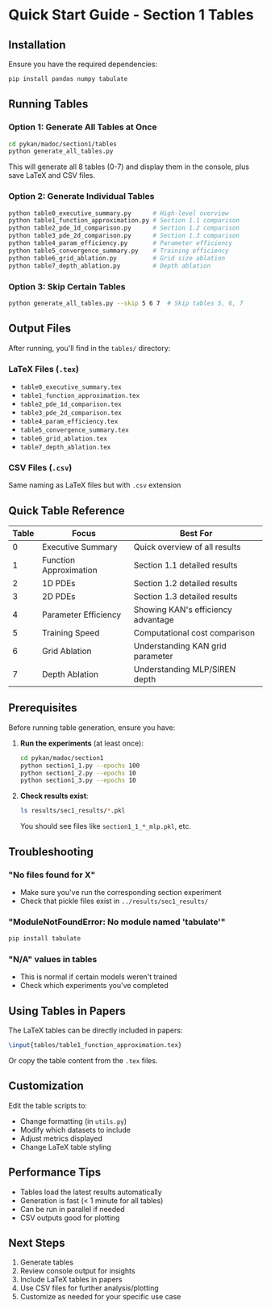 # Quick Start Guide - Section 1 Tables

## Installation

Ensure you have the required dependencies:
```bash
pip install pandas numpy tabulate
```

## Running Tables

### Option 1: Generate All Tables at Once
```bash
cd pykan/madoc/section1/tables
python generate_all_tables.py
```

This will generate all 8 tables (0-7) and display them in the console, plus save LaTeX and CSV files.

### Option 2: Generate Individual Tables
```bash
python table0_executive_summary.py      # High-level overview
python table1_function_approximation.py # Section 1.1 comparison
python table2_pde_1d_comparison.py      # Section 1.2 comparison
python table3_pde_2d_comparison.py      # Section 1.3 comparison
python table4_param_efficiency.py       # Parameter efficiency
python table5_convergence_summary.py    # Training efficiency
python table6_grid_ablation.py          # Grid size ablation
python table7_depth_ablation.py         # Depth ablation
```

### Option 3: Skip Certain Tables
```bash
python generate_all_tables.py --skip 5 6 7  # Skip tables 5, 6, 7
```

## Output Files

After running, you'll find in the `tables/` directory:

### LaTeX Files (`.tex`)
- `table0_executive_summary.tex`
- `table1_function_approximation.tex`
- `table2_pde_1d_comparison.tex`
- `table3_pde_2d_comparison.tex`
- `table4_param_efficiency.tex`
- `table5_convergence_summary.tex`
- `table6_grid_ablation.tex`
- `table7_depth_ablation.tex`

### CSV Files (`.csv`)
Same naming as LaTeX files but with `.csv` extension

## Quick Table Reference

| Table | Focus | Best For |
|-------|-------|----------|
| 0 | Executive Summary | Quick overview of all results |
| 1 | Function Approximation | Section 1.1 detailed results |
| 2 | 1D PDEs | Section 1.2 detailed results |
| 3 | 2D PDEs | Section 1.3 detailed results |
| 4 | Parameter Efficiency | Showing KAN's efficiency advantage |
| 5 | Training Speed | Computational cost comparison |
| 6 | Grid Ablation | Understanding KAN grid parameter |
| 7 | Depth Ablation | Understanding MLP/SIREN depth |

## Prerequisites

Before running table generation, ensure you have:

1. **Run the experiments** (at least once):
   ```bash
   cd pykan/madoc/section1
   python section1_1.py --epochs 100
   python section1_2.py --epochs 10
   python section1_3.py --epochs 10
   ```

2. **Check results exist**:
   ```bash
   ls results/sec1_results/*.pkl
   ```
   You should see files like `section1_1_*_mlp.pkl`, etc.

## Troubleshooting

### "No files found for X"
- Make sure you've run the corresponding section experiment
- Check that pickle files exist in `../results/sec1_results/`

### "ModuleNotFoundError: No module named 'tabulate'"
```bash
pip install tabulate
```

### "N/A" values in tables
- This is normal if certain models weren't trained
- Check which experiments you've completed

## Using Tables in Papers

The LaTeX tables can be directly included in papers:

```latex
\input{tables/table1_function_approximation.tex}
```

Or copy the table content from the `.tex` files.

## Customization

Edit the table scripts to:
- Change formatting (in `utils.py`)
- Modify which datasets to include
- Adjust metrics displayed
- Change LaTeX table styling

## Performance Tips

- Tables load the latest results automatically
- Generation is fast (< 1 minute for all tables)
- Can be run in parallel if needed
- CSV outputs good for plotting

## Next Steps

1. Generate tables
2. Review console output for insights
3. Include LaTeX tables in papers
4. Use CSV files for further analysis/plotting
5. Customize as needed for your specific use case

